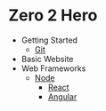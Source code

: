 # Zero 2 Hero

- Getting Started
  - [Git](./docs/git/git.md)
- Basic Website
- Web Frameworks
  - [Node](./docs/node/node.md)
    - [React](./docs/node/react.md)
    - [Angular](./docs/node/angular.md)

